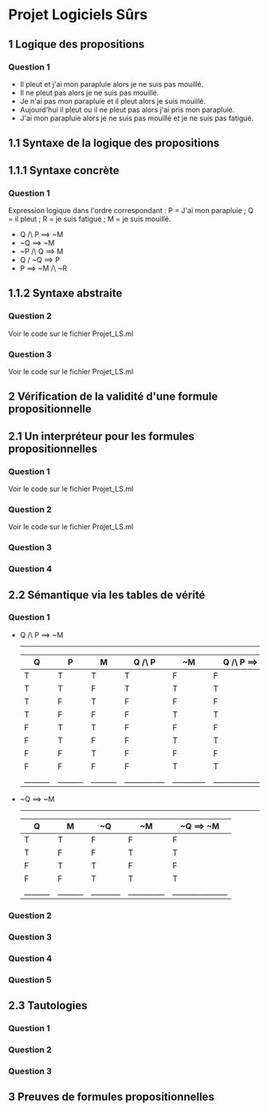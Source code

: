 # Projet Logiciels Sûrs

## 1 Logique des propositions

### Question 1 

* Il pleut et j'ai mon parapluie alors je ne suis pas mouillé.
* Il ne pleut pas alors je ne suis pas mouillé.
* Je n'ai pas mon parapluie et il pleut alors je suis mouillé.
* Aujourd'hui il pleut ou il ne pleut pas alors j'ai pris mon parapluie.
* J'ai mon parapluie alors je ne suis pas mouillé et je ne suis pas fatigué.

## 1.1 Syntaxe de la logique des propositions
## 1.1.1 Syntaxe concrète 

### Question 1 

Expression logique dans l'ordre correspondant : 
P = J'ai mon parapluie ; Q = il pleut ; R = je suis fatigué ; M = je suis mouillé.

* Q /\ P ==> ~M
* ~Q ==> ~M
* ~P /\ Q ==> M 
* Q \/ ~Q ==> P
* P ==> ~M /\ ~R

## 1.1.2 Syntaxe abstraite

### Question 2 

Voir le code sur le fichier Projet_LS.ml

### Question 3

Voir le code sur le fichier Projet_LS.ml

## 2 Vérification de la validité d'une formule propositionnelle 
## 2.1 Un interpréteur pour les formules propositionnelles

### Question 1 

Voir le code sur le fichier Projet_LS.ml

### Question 2 

Voir le code sur le fichier Projet_LS.ml

### Question 3 

### Question 4 

## 2.2 Sémantique via les tables de vérité

### Question 1 

* Q /\ P ==> ~M

     _________________________________________________________________
    |   Q   |   P   |   M   |   Q /\ P  |    ~M   |   Q /\ P ==> ~M   |
    |-------|-------|-------|-----------|---------|-------------------|
    |   T   |   T   |   T   |     T     |    F    |         F         |
    |   T   |   T   |   F   |     T     |    T    |         T         |
    |   T   |   F   |   T   |     F     |    F    |         F         |
    |   T   |   F   |   F   |     F     |    T    |         T         |
    |   F   |   T   |   T   |     F     |    F    |         F         |
    |   F   |   T   |   F   |     F     |    T    |         T         |
    |   F   |   F   |   T   |     F     |    F    |         F         |
    |   F   |   F   |   F   |     F     |    T    |         T         |
    |_______|_______|_______|___________|_________|___________________|

* ~Q ==> ~M

     ___________________________________________________
    |   Q   |   M   |   ~Q   |    ~M    |   ~Q ==> ~M   |
    |-------|-------|--------|----------|---------------|
    |   T   |   T   |    F   |    F     |       F       |
    |   T   |   F   |    F   |    T     |       T       |
    |   F   |   T   |    T   |    F     |       F       |
    |   F   |   F   |    T   |    T     |       T       |
    |_______|_______|________|__________|_______________|

### Question 2 

### Question 3 

### Question 4 

### Question 5 

## 2.3 Tautologies 

### Question 1 

### Question 2 

### Question 3

## 3 Preuves de formules propositionnelles 
